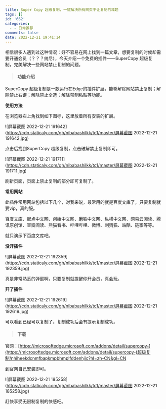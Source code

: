 ```yaml
---
title: Super Copy 超级复制，一键解决所有网页不让复制的难题
tags: []
id: '662'
categories:
  - - 日常推荐
comments: false
date: 2022-12-21 19:41:14
---
```


相信很多人遇到过这种情况：好不容易在网上找到一篇文章，想要复制的时候却需要开通会员（？？？纳尼），今天介绍一个免费的插件——SuperCopy 超级复制，完美解决一些网站禁止复制的问题。

> #### 功能介绍

SuperCopy 超级复制是一款运行在Edge的插件扩展，能够解除网站禁止复制；解除禁止右键；解除禁止全选；解除禁制粘贴等功能。

**使用方法**

在浏览器右上角找到如下图标，这里放着所有安装的扩展。

![屏幕截图 2022-12-21 191642](https://cdn.staticaly.com/gh/nibabashilkk/tc1/master/屏幕截图 2022-12-21 191642.jpg)

点击后找到SuperCopy 超级复制，点击破解禁止复制即可。

![屏幕截图 2022-12-21 191711](https://cdn.staticaly.com/gh/nibabashilkk/tc1/master/屏幕截图 2022-12-21 191711.jpg)

刷新页面，页面上禁止复制的部分即可复制了。

**常用网站**

此插件常用网站包括以下几个，对我来说，最常用的就是百度文库了，只要复制就要vip，真的服。

百度文库、起点中文网、创始中文网、磨铁中文网、纵横中文网、网易云阅读、腾讯原创馆、豆瓣阅读、熊猫看书、哔哩哔哩、微博、刺猬猫、站酷、链家等等。

就只演示下百度文库吧。

**没开插件**

![屏幕截图 2022-12-21 192359](https://cdn.staticaly.com/gh/nibabashilkk/tc1/master/屏幕截图 2022-12-21 192359.jpg)

真是非常熟悉的弹窗啊，只要复制就提醒你开会员，真会玩。

**开了插件**

![屏幕截图 2022-12-21 192619](https://cdn.staticaly.com/gh/nibabashilkk/tc1/master/屏幕截图 2022-12-21 192619.jpg)

可以看到已经可以复制了，复制成功后会有提示复制成功。

> #### 下载

官网：[https://microsoftedge.microsoft.com/addons/detail/supercopy-](https://microsoftedge.microsoft.com/addons/detail/supercopy-)超级复制/nhiheekdcnmfbapkmpbhmplfddenhjic?hl=zh-CN&gl=CN

到官网自己安装即可。

![屏幕截图 2022-12-21 185258](https://cdn.staticaly.com/gh/nibabashilkk/tc1/master/屏幕截图 2022-12-21 185258.jpg)

赶快享受无限制复制的快感吧。